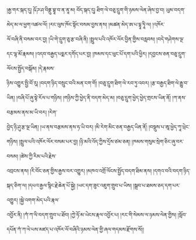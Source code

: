 ﻿  
།རྒྱ་གར་སྐད་དུ། ཥོ་ཌ་ཤ་བིནྡུ་བྷཱ་བ་ན་ནཱ་མ། བོད་སྐད་དུ། ཐིག་ལེ་བཅུ་དྲུག་གི་ཉམས་ལེན་ཞེས་བྱ་བ། ཡུམ་བདག་མེད་མ་ལ་ཕྱག་འཚལ་ལོ། །རང་ལུས་ཁོང་སྟོང་བསམ་བྱས་ནས། །མཚན་མེད་ཨ་པ་དྷཱ་ཏཱི་ལ། །འཁོར་  
ལོ་བཞི་ནི་བསམ་བར་བྱ། །ཡི་གེ་དྲུག་ཅུ་རྩ་བཞི་ནི། །སྤྲུལ་པའི་འཁོར་ལོར་བྱིན་གྱིས་བརླབས། །བདེ་གཤེགས་ལྔ་དང་ལྷ་མོ་རྣམས། །འདབ་བརྒྱད་པདྨར་དགོད་པར་བྱ། །ཁམས་དང་ཕུང་པོ་དག་པའི་ཕྱིར། །དབྱངས་ཅན་བཅུ་དྲུག་ལོངས་སྤྱོད་བསྒོམ། །དེ་རྣམས་  
ཉིས་འགྱུར་སྤྱི་བོ་རུ། །བདག་ཉིད་བསྲུང་བའི་མན་ངག་གོ། །བཅུ་དྲུག་ཐིག་ལེ་རབ་ཏུ་འབར། །རྩ་བརྒྱད་ཐིག་ལེ་རྒྱུ་བ་ཡིན། །བཞི་པོ་ཞུ་སྟེ་རོལ་པ་གཉིས། །གཉིས་ཀྱི་ཕྱེད་ནི་བདག་མེད་མ། །བཅུ་དྲུག་ཕྱེད་ཕྱེད་གྲངས་ཡིན་ནོ། །ཀ་ནས་བརྩམས་ནས་མ་ཡི་བར། །རེག་  
བྱེད་ཉི་ཤུ་རྩ་ལྔ་ཡིན། །ཡ་ནས་བརྩམས་ནས་ཧ་ཡི་བར། །མི་རེག་མིང་ཅན་བརྒྱད་ཡིན་ནོ། །བསྡུས་པ་ཨཱ་ཕྱེད་ཀཱ་ཕྲེང་གཉིས། །སྤྲུལ་པའི་འཁོར་ལོར་བསམ་པར་བྱ། །ཉི་མའི་འོད་ཀྱིས་དྲོས་ཙམ་ཅན། །ཁམས་གསུམ་སྲེག་ཅིང་ཞུ་བར་བསམ། །ཚེས་ཀྱི་རིམ་པའི་རྗེས་  
འབྲངས་ནས། །རི་བོང་ཅན་གྱིས་རྒྱས་བར་འགྱུར། །མཁའ་འགྲོ་ལོངས་སྤྱོད་བདག་ཐིམ་ནས། །དགའ་བའི་བདག་ཉིད་སྐད་ཅིག་ལ། །དཔའ་རྒྱལ་སྙིང་རྗེ་ཆེན་པོ་སྐྱེ། །ཡང་དག་ཟུང་འཇུག་གྲུབ་པ་ཡིས། །སྒྲབ་པ་ཐམས་ཅད་དག་པར་འགྱུར། །སྐྱེ་འགག་མེད་པའི་རྣལ་  
འབྱོར་ནི། །ཀཾ་ཀ་ལི་བདག་གྲུབ་པ་ཐོབ། །ཀྱེ་ཧོ་མ་ཡེངས་རྣལ་འབྱོར་པ། །རང་གི་སེམས་ལ་ཉམས་ལེན་གྱིས། །སློབ་དཔོན་ཀཾ་ཀ་ལེ་པས་མཛད་པ་འཁོར་ལོ་བཞིའི་ཉམས་ལེན་གྱི་ཞལ་གདམས་རྫོགས་སོ།།  
  
